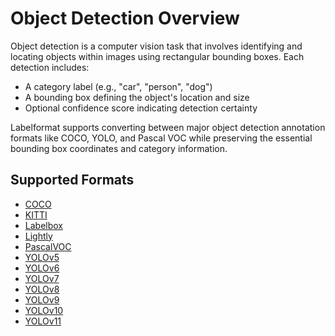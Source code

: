 # Object Detection Overview

Object detection is a computer vision task that involves identifying and locating objects within images using rectangular bounding boxes. Each detection includes:

- A category label (e.g., "car", "person", "dog")
- A bounding box defining the object's location and size
- Optional confidence score indicating detection certainty

Labelformat supports converting between major object detection annotation formats like COCO, YOLO, and Pascal VOC while preserving the essential bounding box coordinates and category information.

## Supported Formats

- [COCO](./coco.md)
- [KITTI](./kitti.md)
- [Labelbox](./labelbox.md)
- [Lightly](./lightly.md)
- [PascalVOC](./pascalvoc.md)
- [YOLOv5](./yolov5.md)
- [YOLOv6](./yolov6.md)
- [YOLOv7](./yolov7.md)
- [YOLOv8](./yolov8.md)
- [YOLOv9](./yolov9.md)
- [YOLOv10](./yolov10.md)
- [YOLOv11](./yolov11.md)
